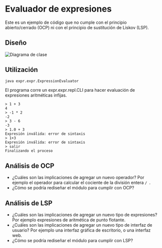 # Evaluador de expresiones

Este es un ejemplo de código que no cumple con el principio abierto/cerrado (OCP) ni con el principio de sustitución de Liskov (LSP).

## Diseño ##

![Diagrama de clase](./design/Antes.png)

## Utilización ##

```bash
java expr.expr.ExpressionEvaluator
```

El programa corre un expr.expr.repl.CLI para hacer evaluación de expresiones aritméticas infijas.

```
> 1 + 3
4
> -1 * 2
-2
> 3 - 6
-3
> 1.0 + 3
Expresión inválida: error de sintaxis
> 1+3
Expresión inválida: error de sintaxis
> salir
Finalizando el proceso
```

## Análisis de OCP ##

* ¿Cuáles son las implicaciones de agregar un nuevo operador? Por ejemplo el operador para calcular el cociente de la división entera `/ `.
* ¿Cómo se podría rediseñar el módulo para cumplir con OCP?

## Análisis de LSP ##

* ¿Cuáles son las implicaciones de agregar un nuevo tipo de expresiones? Por ejemplo expresiones de aritmética de punto flotante.
* ¿Cuáles son las implicaciones de agregar un nuevo tipo de interfaz de usuario? Por ejemplo una interfaz gráfica de escritorio, o una interfaz web.
* ¿Cómo se podría rediseñar el módulo para cumplir con LSP?

